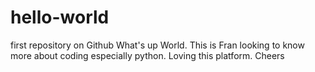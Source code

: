 # hello-world
first repository on Github
What's up World. This is Fran looking to know more about coding especially python. Loving this platform. Cheers 

